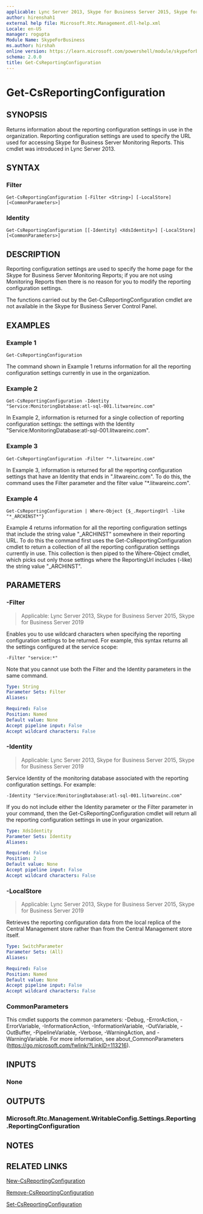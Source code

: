 ```yaml
---
applicable: Lync Server 2013, Skype for Business Server 2015, Skype for Business Server 2019
author: hirenshah1
external help file: Microsoft.Rtc.Management.dll-help.xml
Locale: en-US
manager: rogupta
Module Name: SkypeForBusiness
ms.author: hirshah
online version: https://learn.microsoft.com/powershell/module/skypeforbusiness/get-csreportingconfiguration
schema: 2.0.0
title: Get-CsReportingConfiguration
---
```


# Get-CsReportingConfiguration

## SYNOPSIS
Returns information about the reporting configuration settings in use in the organization.
Reporting configuration settings are used to specify the URL used for accessing Skype for Business Server Monitoring Reports.
This cmdlet was introduced in Lync Server 2013.


## SYNTAX

### Filter
```
Get-CsReportingConfiguration [-Filter <String>] [-LocalStore] [<CommonParameters>]
```

### Identity
```
Get-CsReportingConfiguration [[-Identity] <XdsIdentity>] [-LocalStore] [<CommonParameters>]
```

## DESCRIPTION
Reporting configuration settings are used to specify the home page for the Skype for Business Server Monitoring Reports; if you are not using Monitoring Reports then there is no reason for you to modify the reporting configuration settings.

The functions carried out by the Get-CsReportingConfiguration cmdlet are not available in the Skype for Business Server Control Panel.


## EXAMPLES

### Example 1
```
Get-CsReportingConfiguration
```

The command shown in Example 1 returns information for all the reporting configuration settings currently in use in the organization.

### Example 2
```
Get-CsReportingConfiguration -Identity "Service:MonitoringDatabase:atl-sql-001.litwareinc.com"
```

In Example 2, information is returned for a single collection of reporting configuration settings: the settings with the Identity "Service:MonitoringDatabase:atl-sql-001.litwareinc.com".

### Example 3
```
Get-CsReportingConfiguration -Filter "*.litwareinc.com"
```

In Example 3, information is returned for all the reporting configuration settings that have an Identity that ends in ".litwareinc.com".
To do this, the command uses the Filter parameter and the filter value "*.litwareinc.com".

### Example 4
```
Get-CsReportingConfiguration | Where-Object {$_.ReportingUrl -like "*_ARCHINST*"}
```

Example 4 returns information for all the reporting configuration settings that include the string value "_ARCHINST" somewhere in their reporting URL.
To do this the command first uses the Get-CsReportingConfiguration cmdlet to return a collection of all the reporting configuration settings currently in use.
This collection is then piped to the Where-Object cmdlet, which picks out only those settings where the ReportingUrl includes (-like) the string value "_ARCHINST".


## PARAMETERS

### -Filter

> Applicable: Lync Server 2013, Skype for Business Server 2015, Skype for Business Server 2019

Enables you to use wildcard characters when specifying the reporting configuration settings to be returned.
For example, this syntax returns all the settings configured at the service scope:

`-Filter "service:*"`

Note that you cannot use both the Filter and the Identity parameters in the same command.

```yaml
Type: String
Parameter Sets: Filter
Aliases:

Required: False
Position: Named
Default value: None
Accept pipeline input: False
Accept wildcard characters: False
```

### -Identity

> Applicable: Lync Server 2013, Skype for Business Server 2015, Skype for Business Server 2019

Service Identity of the monitoring database associated with the reporting configuration settings.
For example:

`-Identity "Service:MonitoringDatabase:atl-sql-001.litwareinc.com"`

If you do not include either the Identity parameter or the Filter parameter in your command, then the Get-CsReportingConfiguration cmdlet will return all the reporting configuration settings in use in your organization.

```yaml
Type: XdsIdentity
Parameter Sets: Identity
Aliases:

Required: False
Position: 2
Default value: None
Accept pipeline input: False
Accept wildcard characters: False
```

### -LocalStore

> Applicable: Lync Server 2013, Skype for Business Server 2015, Skype for Business Server 2019

Retrieves the reporting configuration data from the local replica of the Central Management store rather than from the Central Management store itself.

```yaml
Type: SwitchParameter
Parameter Sets: (All)
Aliases:

Required: False
Position: Named
Default value: None
Accept pipeline input: False
Accept wildcard characters: False
```

### CommonParameters
This cmdlet supports the common parameters: -Debug, -ErrorAction, -ErrorVariable, -InformationAction, -InformationVariable, -OutVariable, -OutBuffer, -PipelineVariable, -Verbose, -WarningAction, and -WarningVariable. For more information, see about_CommonParameters (https://go.microsoft.com/fwlink/?LinkID=113216).


## INPUTS

### None


## OUTPUTS

### Microsoft.Rtc.Management.WritableConfig.Settings.Reporting.ReportingConfiguration


## NOTES


## RELATED LINKS

[New-CsReportingConfiguration](New-CsReportingConfiguration.md)

[Remove-CsReportingConfiguration](Remove-CsReportingConfiguration.md)

[Set-CsReportingConfiguration](Set-CsReportingConfiguration.md)
